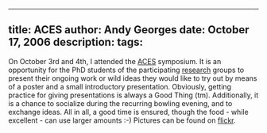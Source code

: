 -----
title:  ACES
author: Andy Georges
date: October 17, 2006
description: 
tags: 
-----







On October 3rd and 4th, I attended the
[ACES](http://www.elis.ugent.be/aces) symposium. It is an opportunity
for the PhD students of the participating
[research](http://www.hipeac.net/) groups to present their ongoing work
or wild ideas they would like to try out by means of a poster and a
small introductory presentation. Obviously, getting practice for giving
presentations is always a Good Thing (tm). Additionally, it is a chance
to socialize during the recurring bowling evening, and to exchange
ideas. All in all, a good time is ensured, though the food - while
excellent - can use larger amounts :-) Pictures can be found on
[flickr](http://www.flickr.com/search/?w=88172461@N00&q=aces&m=tags).




